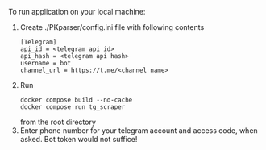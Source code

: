 To run application on your local machine:
1) Create ./PKparser/config.ini file with following contents
    ```Git config
   [Telegram]
    api_id = <telegram api id>
    api_hash = <telegram api hash>
    username = bot
    channel_url = https://t.me/<channel name>
   ```
2) Run
   ```
   docker compose build --no-cache
   docker compose run tg_scraper
   ```
   from the root directory
3) Enter phone number for your telegram account and access code, when asked.
Bot token would not suffice!